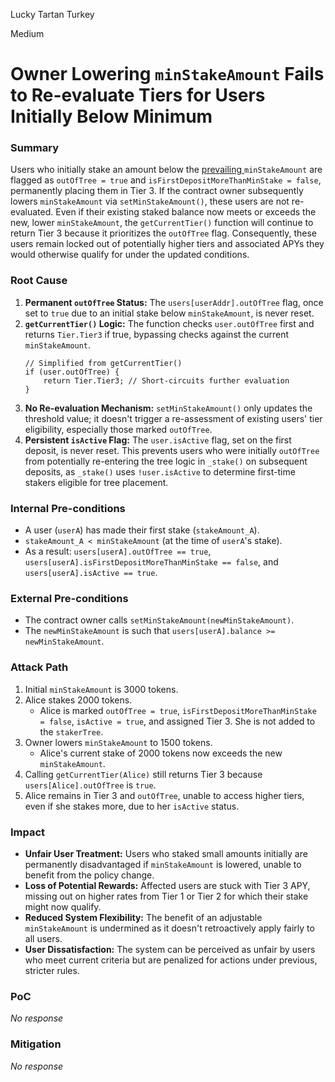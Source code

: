 Lucky Tartan Turkey

Medium

# Owner Lowering `minStakeAmount` Fails to Re-evaluate Tiers for Users Initially Below Minimum

### Summary

Users who initially stake an amount below the [prevailing ](https://github.com/sherlock-audit/2025-05-layeredge/blob/main/edgen-staking/src/stake/LayerEdgeStaking.sol#L106)`minStakeAmount` are flagged as `outOfTree = true` and `isFirstDepositMoreThanMinStake = false`, permanently placing them in Tier 3. If the contract owner subsequently lowers `minStakeAmount` via `setMinStakeAmount()`, these users are not re-evaluated. Even if their existing staked balance now meets or exceeds the new, lower `minStakeAmount`, the `getCurrentTier()` function will continue to return Tier 3 because it prioritizes the `outOfTree` flag. Consequently, these users remain locked out of potentially higher tiers and associated APYs they would otherwise qualify for under the updated conditions.

### Root Cause

1.  **Permanent `outOfTree` Status:** The `users[userAddr].outOfTree` flag, once set to `true` due to an initial stake below `minStakeAmount`, is never reset.
2.  **`getCurrentTier()` Logic:** The function checks `user.outOfTree` first and returns `Tier.Tier3` if true, bypassing checks against the current `minStakeAmount`.
    ```solidity
    // Simplified from getCurrentTier()
    if (user.outOfTree) {
        return Tier.Tier3; // Short-circuits further evaluation
    }
    ```
3.  **No Re-evaluation Mechanism:** `setMinStakeAmount()` only updates the threshold value; it doesn't trigger a re-assessment of existing users' tier eligibility, especially those marked `outOfTree`.
4.  **Persistent `isActive` Flag:** The `user.isActive` flag, set on the first deposit, is never reset. This prevents users who were initially `outOfTree` from potentially re-entering the tree logic in `_stake()` on subsequent deposits, as `_stake()` uses `!user.isActive` to determine first-time stakers eligible for tree placement.

### Internal Pre-conditions

*   A user (`userA`) has made their first stake (`stakeAmount_A`).
*   `stakeAmount_A < minStakeAmount` (at the time of `userA`'s stake).
*   As a result: `users[userA].outOfTree == true`, `users[userA].isFirstDepositMoreThanMinStake == false`, and `users[userA].isActive == true`.

### External Pre-conditions

*   The contract owner calls `setMinStakeAmount(newMinStakeAmount)`.
*   The `newMinStakeAmount` is such that `users[userA].balance >= newMinStakeAmount`.

### Attack Path

1.  Initial `minStakeAmount` is 3000 tokens.
2.  Alice stakes 2000 tokens.
    *   Alice is marked `outOfTree = true`, `isFirstDepositMoreThanMinStake = false`, `isActive = true`, and assigned Tier 3. She is not added to the `stakerTree`.
3.  Owner lowers `minStakeAmount` to 1500 tokens.
    *   Alice's current stake of 2000 tokens now exceeds the new `minStakeAmount`.
4.  Calling `getCurrentTier(Alice)` still returns Tier 3 because `users[Alice].outOfTree` is `true`.
5.  Alice remains in Tier 3 and `outOfTree`, unable to access higher tiers, even if she stakes more, due to her `isActive` status.

### Impact

*   **Unfair User Treatment:** Users who staked small amounts initially are permanently disadvantaged if `minStakeAmount` is lowered, unable to benefit from the policy change.
*   **Loss of Potential Rewards:** Affected users are stuck with Tier 3 APY, missing out on higher rates from Tier 1 or Tier 2 for which their stake might now qualify.
*   **Reduced System Flexibility:** The benefit of an adjustable `minStakeAmount` is undermined as it doesn't retroactively apply fairly to all users.
*   **User Dissatisfaction:** The system can be perceived as unfair by users who meet current criteria but are penalized for actions under previous, stricter rules.

### PoC

_No response_

### Mitigation

_No response_